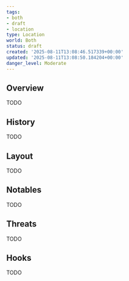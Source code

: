 ```yaml
---
tags:
- both
- draft
- location
type: Location
world: Both
status: draft
created: '2025-08-11T13:08:46.517339+00:00'
updated: '2025-08-11T13:08:50.184204+00:00'
danger_level: Moderate
---
```



## Overview

TODO
## History

TODO
## Layout

TODO
## Notables

TODO
## Threats

TODO
## Hooks

TODO

